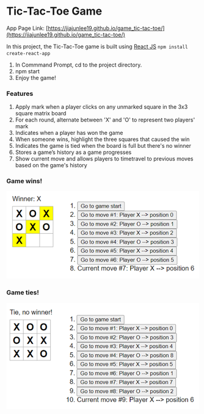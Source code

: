 # Tic-Tac-Toe Game
App Page Link: [https://jiajunlee19.github.io/game_tic-tac-toe/](https://jiajunlee19.github.io/game_tic-tac-toe/) 

In this project, the Tic-Tac-Toe game is built using [React JS](https://nodejs.org/en/) ```npm install create-react-app```
1. In Commmand Prompt, cd to the project directory.
2. npm start
3. Enjoy the game!


### Features
1. Apply mark when a player clicks on any unmarked square in the 3x3 square matrix board
2. For each round, alternate between 'X' and 'O' to represent two players' mark
3. Indicates when a player has won the game 
4. When someone wins, highlight the three squares that caused the win
5. Indicates the game is tied when the board is full but there's no winner
6. Stores a game’s history as a game progresses
7. Show current move and allows players to timetravel to previous moves based on the game's history

### Game wins!
![win.PNG](/image/win.PNG)

### Game ties!
![tie.PNG](/image/tie.PNG)
